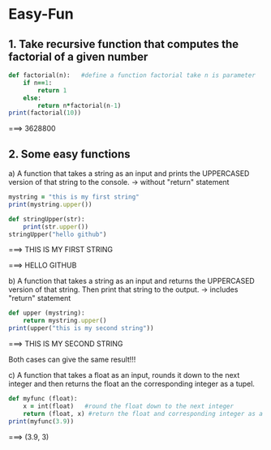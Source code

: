 # Easy-Fun
## 1. Take recursive function that computes the factorial of a given number

```ruby
def factorial(n):   #define a function factorial take n is parameter
    if n==1:
        return 1
    else:
        return n*factorial(n-1)
print(factorial(10))   
```
===> 3628800

## 2. Some easy functions

a) A function that takes a string as an input and prints the UPPERCASED version of that string to the console.
-> without "return" statement

```ruby
mystring = "this is my first string"
print(mystring.upper())

def stringUpper(str):
    print(str.upper())
stringUpper("hello github")
```
===> THIS IS MY FIRST STRING

===> HELLO GITHUB

b)  A function that takes a string as an input and returns the UPPERCASED version of that string. Then print that string to the output. 
-> includes "return" statement

```ruby
def upper (mystring):
    return mystring.upper()
print(upper("this is my second string"))
```
===> THIS IS MY SECOND STRING

Both cases can give the same result!!! 

c) A function that takes a float as an input, rounds it down to the next integer and then returns the float an the corresponding integer as a tupel.

```ruby
def myfunc (float):
    x = int(float)   #round the float down to the next integer  
    return (float, x) #return the float and corresponding integer as a tupel
print(myfunc(3.9))
```
===> (3.9, 3)
